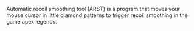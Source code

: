Automatic recoil smoothing tool (ARST) is a program that moves your mouse cursor in little diamond patterns to trigger recoil smoothing in the game apex legends.